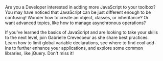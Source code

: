 Are you a Developer interested in adding more JavaScript to your toolbox? You may have noticed that JavaScript can be just different enough to be confusing! Wonder how to create an object, classes, or inheritance? Or want advanced topics, like how to manage asynchronous operations?

If you've learned the basics of JavaScript and are looking to take your skills to the next level, join Gabrielle Crevecoeur as she share best practices. Learn how to limit global variable declarations, see where to find cool add-ins to further enhance your applications, and explore some common libraries, like jQuery. Don't miss it!
